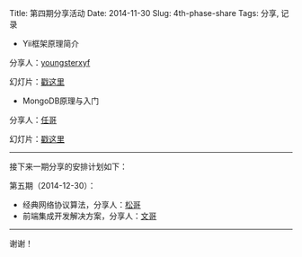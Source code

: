 Title: 第四期分享活动
Date: 2014-11-30
Slug: 4th-phase-share
Tags: 分享, 记录

- Yii框架原理简介

分享人：[youngsterxyf](https://github.com/youngsterxyf)

幻灯片：[戳这里](http://happytechgroup.github.io/slides/yii-framework.html)


- MongoDB原理与入门

分享人：[任哥](https://github.com/cherrylee)

幻灯片：[戳这里](http://pan.baidu.com/s/1qW3BX5y)

------

接下来一期分享的安排计划如下：

第五期（2014-12-30）：

- 经典网络协议算法，分享人：[松哥](https://github.com/aachenxiaosong)
- 前端集成开发解决方案，分享人：[文哥](https://github.com/gejiawen)

-----

谢谢！